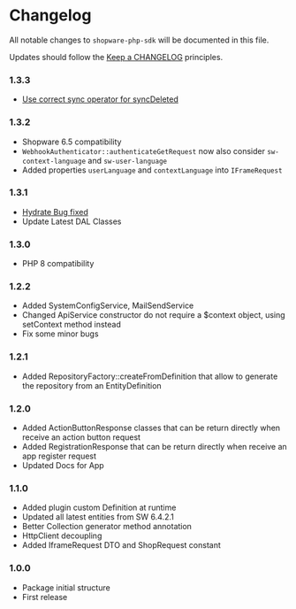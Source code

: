 # Changelog

All notable changes to `shopware-php-sdk` will be documented in this file.

Updates should follow the [Keep a CHANGELOG](http://keepachangelog.com/) principles.

### 1.3.3
- [Use correct sync operator for syncDeleted](https://github.com/vienthuong/shopware-php-sdk/pull/16)

### 1.3.2
- Shopware 6.5 compatibility
- `WebhookAuthenticator::authenticateGetRequest` now also consider `sw-context-language` and `sw-user-language`
- Added properties `userLanguage` and `contextLanguage` into `IFrameRequest`

### 1.3.1
- [Hydrate Bug fixed](https://github.com/vienthuong/shopware-php-sdk/issues/10)
- Update Latest DAL Classes

### 1.3.0
- PHP 8 compatibility

### 1.2.2
- Added SystemConfigService, MailSendService
- Changed ApiService constructor do not require a $context object, using setContext method instead
- Fix some minor bugs

### 1.2.1
- Added RepositoryFactory::createFromDefinition that allow to generate the repository from an EntityDefinition 

### 1.2.0
- Added ActionButtonResponse classes that can be return directly when receive an action button request
- Added RegistrationResponse that can be return directly when receive an app register request
- Updated Docs for App

### 1.1.0
- Added plugin custom Definition at runtime
- Updated all latest entities from SW 6.4.2.1  
- Better Collection generator method annotation
- HttpClient decoupling
- Added IframeRequest DTO and ShopRequest constant

### 1.0.0
- Package initial structure
- First release